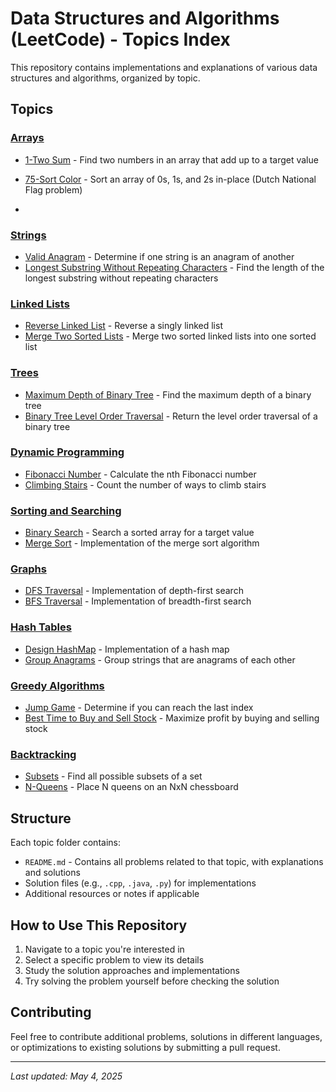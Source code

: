 # Data Structures and Algorithms (LeetCode) - Topics Index

This repository contains implementations and explanations of various data structures and algorithms, organized by topic.

## Topics

### [Arrays](/Arrays/README.md)

- [1-Two Sum](/Arrays/README.md#1-two-sum) - Find two numbers in an array that add up to a target value
- [75-Sort Color](/Arrays/README.md#2-sort-colors) - Sort an array of 0s, 1s, and 2s in-place (Dutch National Flag problem)

-

### [Strings](/Strings/README.md)

- [Valid Anagram](/Strings/README.md#valid-anagram) - Determine if one string is an anagram of another
- [Longest Substring Without Repeating Characters](/Strings/README.md#longest-substring-without-repeating-characters) - Find the length of the longest substring without repeating characters

### [Linked Lists](/LinkedLists/README.md)

- [Reverse Linked List](/LinkedLists/README.md#reverse-linked-list) - Reverse a singly linked list
- [Merge Two Sorted Lists](/LinkedLists/README.md#merge-two-sorted-lists) - Merge two sorted linked lists into one sorted list

### [Trees](/Trees/README.md)

- [Maximum Depth of Binary Tree](/Trees/README.md#maximum-depth-of-binary-tree) - Find the maximum depth of a binary tree
- [Binary Tree Level Order Traversal](/Trees/README.md#binary-tree-level-order-traversal) - Return the level order traversal of a binary tree

### [Dynamic Programming](/DynamicProgramming/README.md)

- [Fibonacci Number](/DynamicProgramming/README.md#fibonacci-number) - Calculate the nth Fibonacci number
- [Climbing Stairs](/DynamicProgramming/README.md#climbing-stairs) - Count the number of ways to climb stairs

### [Sorting and Searching](/SortingSearching/README.md)

- [Binary Search](/SortingSearching/README.md#binary-search) - Search a sorted array for a target value
- [Merge Sort](/SortingSearching/README.md#merge-sort) - Implementation of the merge sort algorithm

### [Graphs](/Graphs/README.md)

- [DFS Traversal](/Graphs/README.md#dfs-traversal) - Implementation of depth-first search
- [BFS Traversal](/Graphs/README.md#bfs-traversal) - Implementation of breadth-first search

### [Hash Tables](/HashTables/README.md)

- [Design HashMap](/HashTables/README.md#design-hashmap) - Implementation of a hash map
- [Group Anagrams](/HashTables/README.md#group-anagrams) - Group strings that are anagrams of each other

### [Greedy Algorithms](/Greedy/README.md)

- [Jump Game](/Greedy/README.md#jump-game) - Determine if you can reach the last index
- [Best Time to Buy and Sell Stock](/Greedy/README.md#best-time-to-buy-and-sell-stock) - Maximize profit by buying and selling stock

### [Backtracking](/Backtracking/README.md)

- [Subsets](/Backtracking/README.md#subsets) - Find all possible subsets of a set
- [N-Queens](/Backtracking/README.md#n-queens) - Place N queens on an NxN chessboard

## Structure

Each topic folder contains:

- `README.md` - Contains all problems related to that topic, with explanations and solutions
- Solution files (e.g., `.cpp`, `.java`, `.py`) for implementations
- Additional resources or notes if applicable

## How to Use This Repository

1. Navigate to a topic you're interested in
2. Select a specific problem to view its details
3. Study the solution approaches and implementations
4. Try solving the problem yourself before checking the solution

## Contributing

Feel free to contribute additional problems, solutions in different languages, or optimizations to existing solutions by submitting a pull request.

---

_Last updated: May 4, 2025_
